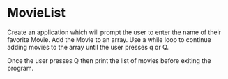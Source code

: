 # MovieList

Create an application which will prompt the user to enter the name of their favorite Movie. 
Add the Movie to an array.  Use a while loop to continue adding movies to the array until the user presses q or Q. 

Once the user presses Q then print the list of movies before exiting the program.
